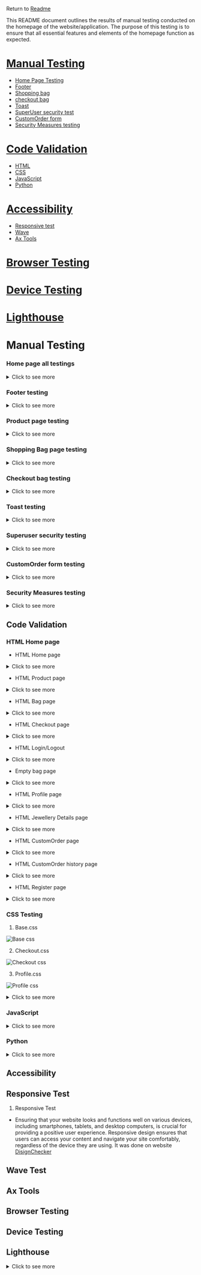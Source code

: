  Return to [Readme](https://github.com/Aliona83/project_j/blob/main/README.md)

This README document outlines the results of manual testing conducted on the homepage of the website/application. The purpose of this testing is to ensure that all essential features and elements of the homepage function as expected.

# [Manual Testing](#manual-testing)
  * [Home Page Testing](#home-page-all-testings)
  * [Footer](#footer-testing)
  * [Shopping bag](#shopping-bag-page-testing)
  * [checkout bag](#checkout-bag-testing)
  * [Toast](#toast-testing)
  * [SuperUser security test](#superuser-security-testing)
  * [CustomOrder form](#customorder-form-testing)
  * [Security Measures testing](#security-measures-testing)

# [Code Validation](#code-validation)
  * [HTML](#html-home-page)
  * [CSS](#css-testing)
  * [JavaScript](#javascript)
  * [Python](#python)

# [Accessibility](#accessibility)
  * [Responsive test](#responsive-test)
  * [Wave](#wave-test)
  * [Ax Tools](#ax-tools)

# [Browser Testing](#browser-testing)
# [Device Testing](#device-testing)
# [Lighthouse](#lighthouse)


# Manual Testing

  ###  Home page all testings
   <details>
  <summary>Click to see more</summary>

  ![](/readmeImages/homePageTest.png)

  ![](/readmeImages/homePageTesting.png)
  </details>

   ### Footer testing
   <details>
   <summary>Click to see more</summary>

   ![](/readmeImages/footerTesting.png)

  </details>

   ### Product page testing

   <details>
   <summary>Click to see more</summary>

   ![](/readmeImages/productPageTest.png)

   </details>

   ### Shopping Bag page testing

   <details>
   <summary>Click to see more</summary>

  ![](/readmeImages/shoppinBagTest.png)

</details>

### Checkout bag testing

<details>
   <summary>Click to see more</summary>

  ![](/readmeImages/checkoutTest.png)

</details>

### Toast testing

<details>
   <summary>Click to see more</summary>

  ![](/readmeImages/toastTest.png)

</details>

### Superuser security testing

<details>
   <summary>Click to see more</summary>

  ![](/readmeImages/superUserTest.png)

</details>

### CustomOrder form testing

<details>
   <summary>Click to see more</summary>

  ![](/readmeImages/customOrderTest.png)

</details>

### Security Measures testing

<details>
   <summary>Click to see more</summary>

  ![](/readmeImages/securityMeasuresTest.png)

</details>

## Code Validation

  ### HTML Home page

* HTML Home page

<details>
   <summary>Click to see more</summary>

  ![](/readmeImages/homePageValidation.png)

</details>

* HTML Product page

<details>
   <summary>Click to see more</summary>

  ![](/readmeImages/jewelleryPageValidation.png)

</details>

* HTML Bag page

<details>
   <summary>Click to see more</summary>

  ![](/readmeImages/addToBagValidation.png)

</details>

* HTML Checkout page

<details>
   <summary>Click to see more</summary>

  ![](/readmeImages/checkoutFormValidation.png)

</details>

* HTML Login/Logout

<details>
   <summary>Click to see more</summary>

  ![](/readmeImages/siginPageValidation.png)

</details>

* Empty bag page

<details>
   <summary>Click to see more</summary>

  ![](/readmeImages/emtyBascketValidation.png)

</details>

* HTML Profile page

<details>
   <summary>Click to see more</summary>

  ![](/readmeImages/profilePageValidation.png)

</details>

* HTML Jewellery Details  page

<details>
   <summary>Click to see more</summary>

  ![](/readmeImages/jewelleryDetailValidation.png)

</details>

* HTML CustomOrder page

<details>
   <summary>Click to see more</summary>

  ![](/readmeImages/customFormValidation.png)

</details>

* HTML CustomOrder history page

<details>
   <summary>Click to see more</summary>

  ![](/readmeImages/customSubmitPageValidation.png)

</details>

* HTML Register page

<details>
   <summary>Click to see more</summary>

  ![](/readmeImages/registerpageValidation.png)

</details>

### CSS Testing
  1. Base.css

  ![Base css](/readmeImages/baseCss.png)

  2. Checkout.css
  
  ![Checkout css](/readmeImages/checkoutCss.png)

  3. Profile.css
  
  ![Profile css](/readmeImages/profileCss.png)

<details>
   <summary>Click to see more</summary>

  ![]()

</details>

### JavaScript

<details>
   <summary>Click to see more</summary>

  ![]()

</details>

### Python

<details>
   <summary>Click to see more</summary>

  ![]()

</details>


## Accessibility

## Responsive Test

1. Responsive Test

  * Ensuring that your website looks and functions well on various devices, including smartphones, tablets, and desktop computers, is crucial for providing a positive user experience. Responsive design ensures that users can access your content and navigate your site comfortably, regardless of the device they are using. It was done on website [DisignChecker](https://responsivedesignchecker.com/)

## Wave Test

## Ax Tools

## Browser Testing


## Device Testing


## Lighthouse 

<details>
   <summary>Click to see more</summary>
  1. Home Page

   * Desktop 

  ![Home Page](/readmeImages/homeLighthouse.png)
 
  * Mobile

  ![Home Page](/readmeImages/mobileHomeLighthouse.png)

  1. Jewellery Page
  * Desktop

  ![Jewellery Page](/readmeImages/detailPageLighthouse.png)
 
  * Mobile 

  ![](/readmeImages/detailMobileLighthouse.png)

   1. Jewellery Details Page
  * Desktop

  ![](/readmeImages/eachProductLighthouse.png)
 
  * Mobile 

  ![](/readmeImages/eachMobileLighthouse.png)

   1. Add to Bag Page
  * Desktop

  ![](/readmeImages/bagLighthouse.png)
 
  * Mobile 

  ![](/readmeImages/mobileLighthouse.png)

   1. Checkout Page Page
  * Desktop

  ![](/readmeImages/checkoutLighthouse.png)
 
  * Mobile 

  ![](/readmeImages/checkoutMobileLighthouse.png)

   1. Profile Page
  * Desktop

  ![](/readmeImages/profileLighthouse.png)
 
  * Mobile 

  ![](/readmeImages/profileMobileLigthouse.png)



</details>


 
 